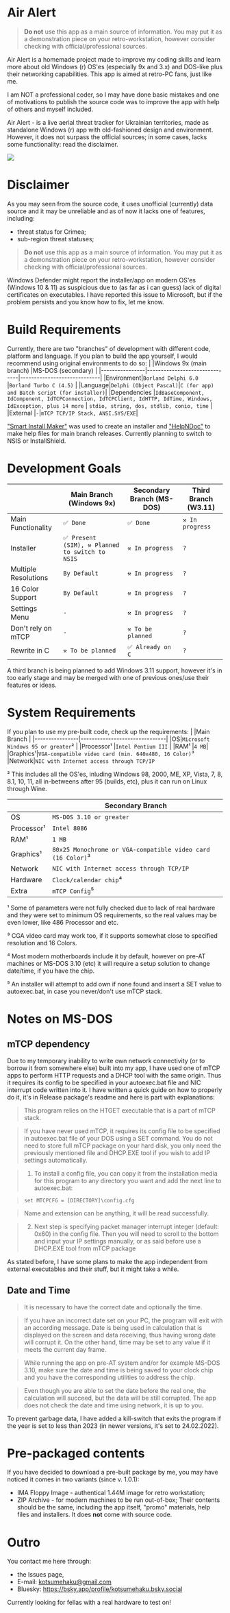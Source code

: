 # Air Alert
> **Do not** use this app as a main source of information. You may put it as a demonstration piece on your retro-workstation, however consider checking with official/professional sources.

Air Alert is a homemade project made to improve my coding skills and learn more about old Windows (r) OS'es (especially 9x and 3.x) and DOS-like plus their networking capabilities.
This app is aimed at retro-PC fans, just like me.

I am NOT a professional coder, so I may have done basic mistakes and one of motivations to publish the source code was to improve the app with help of others and myself included.

Air Alert - is a live aerial threat tracker for Ukrainian territories, made as standalone Windows (r) app with old-fashioned design and environment. 
However, it does not surpass the official sources; in some cases, lacks some functionality: read the disclaimer.

![](https://cdn.bsky.app/img/feed_fullsize/plain/did:plc:d4dutltyznlhk2m7kv5t62c4/bafkreiht3pv2es3vfq6j2yf6z2xxufl2shnruy26bdcmjgqbeax7z52hry@jpeg)

# Disclaimer
As you may seen from the source code, it uses unofficial (currently) data source and it may be unreliable and as of now it lacks one of features, including:
* threat status for Crimea;
* sub-region threat statuses;
> **Do not** use this app as a main source of information. You may put it as a demonstration piece on your retro-workstation, however consider checking with official/professional sources.
 
Windows Defender might report the installer/app on modern OS'es (Windows 10 & 11) as suspicious due to (as far as i can guess) lack of digital certificates on executables. I have reported this issue to Microsoft, but if the problem persists and you know how to fix, let me know. 

# Build Requirements
Currently, there are two "branches" of development with different code, platform and language.
If you plan to build the app yourself, I would recommend using original environments to do so:
|                |Windows 9x (main branch)       |MS-DOS (secondary)           |
|----------------|-------------------------------|-----------------------------|
|Environment|`Borland Delphi 6.0`            |`Borland Turbo C (4.5)`            |
|Language|`Delphi (Object Pascal)`|`C (for app) and Batch script (for installer)`|
|Dependencies          |`IdBaseComponent, IdComponent, IdTCPConnection, IdTCPClient, IdHTTP, IdTime, Windows, IdException, plus 14 more` | `stdio, string, dos, stdlib, conio, time`           |
|External          |`-`|`mTCP TCP/IP Stack, ANSI.SYS/EXE`|

["Smart Install Maker"](http://www.sminstall.com/) was used to create an installer and ["HelpNDoc"](https://www.helpndoc.com/) to make help files for main branch releases.
Currently planning to switch to NSIS or InstallShield.

# Development Goals
|                |Main Branch (Windows 9x)       | Secondary Branch (MS-DOS)| Third Branch (W3.11)|
|----------------|-------------------------------|-|-|
|Main Functionality|`✅ Done`|`✅ Done`|`⚒ In progress`|
|Installer|`✅ Present (SIM), ⚒ Planned to switch to NSIS` |`⚒ In progress`|`?`|
|Multiple Resolutions  |`By Default`   |`⚒ In progress` |`?`|
|16 Color Support      |`By Default`|`⚒ In progress`|`?`|
|Settings Menu|`-`|`⚒ In progress`|`?`|
|Don't rely on mTCP|`-`|`⚒ To be planned`|`?`|
|Rewrite in C|`⚒ To be planned`|`✅ Already on C`|`?`|

A third branch is being planned to add Windows 3.11 support, however it's in too early stage and may be merged with one of previous ones/use their features or ideas. 
# System Requirements
If you plan to use my pre-built code, check up the requirements:
|                |Main Branch       |
|----------------|-------------------------------|
|OS|`Microsoft Windows 95 or greater`²            |
|Processor¹          |`Intel Pentium III`            |
|RAM¹          |`4 MB`|
|Graphics¹|`VGA-compatible video card (min. 640x480, 16 Color)`³
|Network|`NIC with Internet access through TCP/IP`

² This includes all the OS'es, inluding Windows 98, 2000, ME, XP, Vista, 7, 8, 8.1, 10, 11, all in-betweens after 95 (builds, etc), plus it can run on Linux through Wine.

|                |Secondary Branch       |
|----------------|-------------------------------|
|OS|`MS-DOS 3.10 or greater`            |
|Processor¹   |`Intel 8086`            |
|RAM¹          |`1 MB`|
|Graphics¹|`80x25 Monochrome or VGA-compatible video card (16 Color)`³
|Network|`NIC with Internet access through TCP/IP`
|Hardware|`Clock/calendar chip`⁴|
|Extra|`mTCP Config`⁵

¹ Some of parameters were not fully checked due to lack of real hardware and they were set to minimum OS requirements, so the real values may be even lower, like 486 Processor and etc.

³ CGA video card may work too, if it supports somewhat close to specified resolution and 16 Colors. 

⁴ Most modern motherboards include it by default, however on pre-AT machines or MS-DOS 3.10 (etc) it will require a setup solution to change date/time, if you have the chip.

⁵ An installer will attempt to add own if none found and insert a SET value to autoexec.bat, in case you never/don't use mTCP stack.
# Notes on MS-DOS
## mTCP dependency
Due to my temporary inability to write own network connectivity (or to borrow it from somewhere else) built into my app, I have used one of mTCP apps to perform HTTP requests and a DHCP tool with the same origin.
Thus it requires its config to be specified in your autoexec.bat file and NIC interrupt code written into it.
I have written a quick guide on how to properly do it, it's in Release package's readme and here is part with explanations:

>This program relies on the HTGET executable that is a part of mTCP stack.

>If you have never used mTCP, it requires its config file to be specified 
in autoexec.bat file of your DOS using a SET command. You do not need to 
store full mTCP package on your hard disk, you only need the previously 
mentioned file and DHCP.EXE tool if you wish to add IP settings 
automatically.

>1) To install a config file, you can copy it from the installation media for
this program to any directory you want and add the next line to autoexec.bat:

>`set MTCPCFG = [DIRECTORY]\config.cfg`

>Name and extension can be anything, it will be read successfully. 

>2) Next step is specifying packet manager interrupt integer (default: 0x60)
in the config file. Then you will need to scroll to the bottom and input
your IP settings manually, or as said before use a DHCP.EXE tool from mTCP
package

As stated before, I have some plans to make the app independent from external executables and their stuff, but it might take a while.

## Date and Time

>It is necessary to have the correct date and optionally the time.

>If you have an incorrect date set on your PC, the program will exit with
an according message. Date is being used in calculation that is displayed 
on the screen and data receiving, thus having wrong date will corrupt it. 
On the other hand, time may be set to any value if it meets the current 
day frame.

>While running the app on pre-AT system and/or for example MS-DOS 3.10,
make sure the date and time is being saved to your clock chip and you have
the corresponding utilities to address the chip.

>Even though you are able to set the date before the real one, the 
calculation will succeed, but the data will be still corrupted. The app 
does not check the date and time using network, it is up to you.

To prevent garbage data, I have added a kill-switch that exits the program if the year is set to less than 2023 (in newer versions, it's set to 24.02.2022).

# Pre-packaged contents
If you have decided to download a pre-built package by me, you may have noticed it comes in two variants (since v. 1.0.1):
- IMA Floppy Image - authentical 1.44M image for retro workstation;
- ZIP Archive - for modern machines to be run out-of-box;
Their contents should be the same, including the app itself, "promo" materials, help files and installers. It does **not** come with source code.

# Outro
You contact me here through:
* the Issues page, 
* E-mail: kotsumehaku@gmail.com 
* Bluesky: https://bsky.app/profile/kotsumehaku.bsky.social

Currently looking for fellas with a real hardware to test on!
